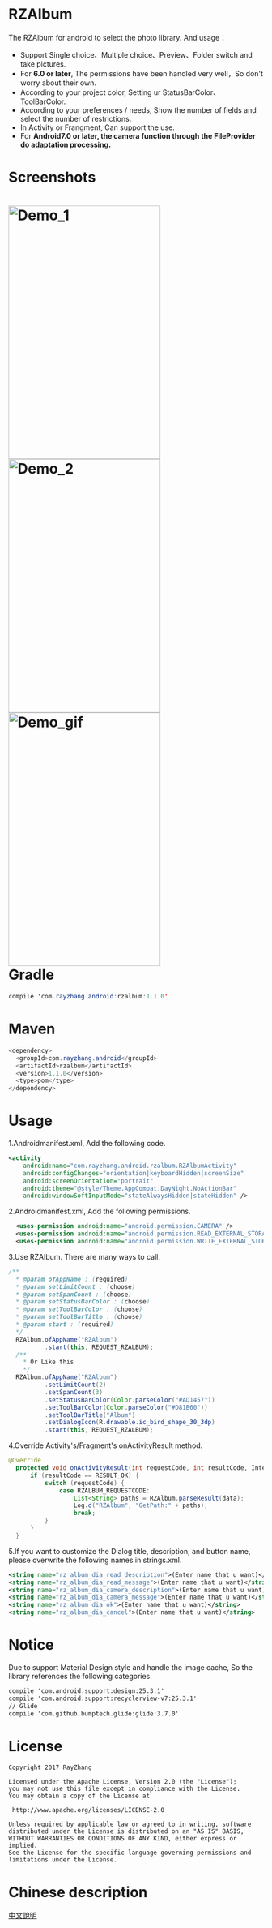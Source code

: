 RZAlbum
====
The RZAlbum for android to select the photo library. And usage：<br/>
* Support Single choice、Multiple choice、Preview、Folder switch and take pictures.  
* For __6.0 or later__, The permissions have been handled very well，So don't worry about their own.
* According to your project color, Setting ur StatusBarColor、ToolBarColor.
* According to your preferences / needs, Show the number of fields and select the number of restrictions.
* In Activity or Frangment, Can support the use.
* For __Android7.0 or later, the camera function through the FileProvider do adaptation processing.__<br/>

Screenshots 
====
<img src="https://github.com/ray00178/RayZhangAlbum/blob/master/Screenshot_1.jpg" alt="Demo_1" title="Demo_1" width="300" height="500" /><br/>
<img src="https://github.com/ray00178/RayZhangAlbum/blob/master/Screenshot_2.jpg" alt="Demo_2" title="Demo_2" width="300" height="500" /><br/>
<img src="https://github.com/ray00178/RayZhangAlbum/blob/master/Screenshot_3.gif" alt="Demo_gif" title="Demo_gif" width="300" height="500" /><br/>
Gradle
====
```java
compile 'com.rayzhang.android:rzalbum:1.1.0'
```
Maven
====
```java
<dependency>
  <groupId>com.rayzhang.android</groupId>
  <artifactId>rzalbum</artifactId>
  <version>1.1.0</version>
  <type>pom</type>
</dependency>
```
Usage
====
  1.Androidmanifest.xml, Add the following code.
  ```xml
  <activity
      android:name="com.rayzhang.android.rzalbum.RZAlbumActivity"
      android:configChanges="orientation|keyboardHidden|screenSize"
      android:screenOrientation="portrait"
      android:theme="@style/Theme.AppCompat.DayNight.NoActionBar"
      android:windowSoftInputMode="stateAlwaysHidden|stateHidden" />
  ```
  2.Androidmanifest.xml, Add the following permissions.
  ```xml
    <uses-permission android:name="android.permission.CAMERA" />
    <uses-permission android:name="android.permission.READ_EXTERNAL_STORAGE" />
    <uses-permission android:name="android.permission.WRITE_EXTERNAL_STORAGE" />
  ```
  3.Use RZAlbum. There are many ways to call.
  ```java
  /**
    * @param ofAppName : (required)
    * @param setLimitCount : (choose)     
    * @param setSpanCount : (choose)
    * @param setStatusBarColor : (choose)
    * @param setToolBarColor : (choose)
    * @param setToolBarTitle : (choose)
    * @param start : (required)
    */
    RZAlbum.ofAppName("RZAlbum")
            .start(this, REQUEST_RZALBUM);
    /**
      * Or Like this
      */
    RZAlbum.ofAppName("RZAlbum")
            .setLimitCount(2)
            .setSpanCount(3)
            .setStatusBarColor(Color.parseColor("#AD1457"))
            .setToolBarColor(Color.parseColor("#D81B60"))
            .setToolBarTitle("Album")
            .setDialogIcon(R.drawable.ic_bird_shape_30_3dp)
            .start(this, REQUEST_RZALBUM);
  ```
  4.Override Activity's/Fragment's onActivityResult method.
  ```java
  @Override
    protected void onActivityResult(int requestCode, int resultCode, Intent data) {
        if (resultCode == RESULT_OK) {
            switch (requestCode) {
                case RZALBUM_REQUESTCODE:
                    List<String> paths = RZAlbum.parseResult(data);
                    Log.d("RZAlbum", "GetPath:" + paths);
                    break;
            }
        }
    }
  ```
  5.If you want to customize the Dialog title, description, and button name, please overwrite the following names in strings.xml.
  ```xml
  <string name="rz_album_dia_read_description">(Enter name that u want)</string>
  <string name="rz_album_dia_read_message">(Enter name that u want)</string>
  <string name="rz_album_dia_camera_description">(Enter name that u want)</string>
  <string name="rz_album_dia_camera_message">(Enter name that u want)</string>
  <string name="rz_album_dia_ok">(Enter name that u want)</string>
  <string name="rz_album_dia_cancel">(Enter name that u want)</string>
  ```
Notice
====
  Due to support Material Design style and handle the image cache, So the library references the following categories.
  ```xml
  compile 'com.android.support:design:25.3.1'
  compile 'com.android.support:recyclerview-v7:25.3.1'
  // Glide
  compile 'com.github.bumptech.glide:glide:3.7.0'
  ```
License
====
  ```
Copyright 2017 RayZhang

Licensed under the Apache License, Version 2.0 (the "License");
you may not use this file except in compliance with the License.
You may obtain a copy of the License at

   http://www.apache.org/licenses/LICENSE-2.0

Unless required by applicable law or agreed to in writing, software
distributed under the License is distributed on an "AS IS" BASIS,
WITHOUT WARRANTIES OR CONDITIONS OF ANY KIND, either express or implied.
See the License for the specific language governing permissions and
limitations under the License.
  ```
Chinese description
====
[中文說明](https://github.com/ray00178/RayZhangAlbum/blob/master/README_zh.md)
